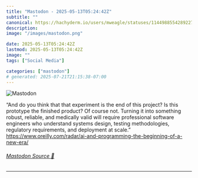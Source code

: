 ```yaml
---
title: "Mastodon - 2025-05-13T05:24:42Z"
subtitle: ""
canonical: https://hachyderm.io/users/mweagle/statuses/114498855428922736
description:
image: "/images/mastodon.png"

date: 2025-05-13T05:24:42Z
lastmod: 2025-05-13T05:24:42Z
image: ""
tags: ["Social Media"]

categories: ["mastodon"]
# generated: 2025-07-21T21:15:38-07:00
---
```

![Mastodon](/images/mastodon.png)

<p>“And do you think that that experiment is the end of this project? Is this prototype the finished product? Of course not. Turning it into something robust, reliable, and medically valid will require professional software engineers who understand systems design, testing methodologies, regulatory requirements, and deployment at scale.”<br /><a href="https://www.oreilly.com/radar/ai-and-programming-the-beginning-of-a-new-era/" target="_blank" rel="nofollow noopener noreferrer" translate="no"><span class="invisible">https://www.</span><span class="ellipsis">oreilly.com/radar/ai-and-progr</span><span class="invisible">amming-the-beginning-of-a-new-era/</span></a></p>


###### [Mastodon Source 🐘](https://hachyderm.io/@mweagle/114498855428922736)

___
